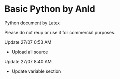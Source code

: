 # Basic Python by Anld
Python document by Latex

Please do not reup or use it for commercial purposes.

Update 27/07 0:53 AM
- Upload all source

Update 27/07 8:40 AM
- Update variable section
